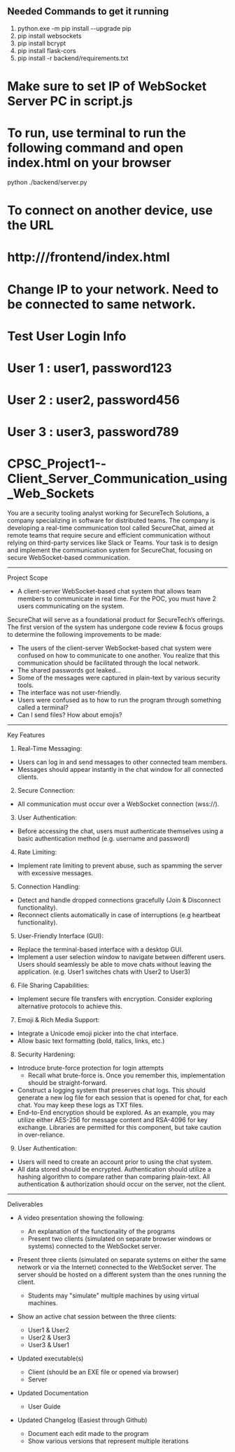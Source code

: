 ## Needed Commands to get it running
1. python.exe -m pip install --upgrade pip 
2. pip install websockets
3. pip install bcrypt
4. pip install flask-cors
5. pip install -r backend/requirements.txt

# Make sure to set IP of WebSocket Server PC in script.js

# To run, use terminal to run the following command and open index.html on your browser 
python ./backend/server.py

# To connect on another device, use the URL
# http://<HOST IP>/frontend/index.html
# Change IP to your network. Need to be connected to same network.

# Test User Login Info
# User 1 : user1, password123
# User 2 : user2, password456
# User 3 : user3, password789

# CPSC_Project1--Client_Server_Communication_using_Web_Sockets

You are a security tooling analyst working for SecureTech Solutions, a company specializing in software for distributed teams. The company is developing a real-time communication tool called SecureChat, aimed at remote teams that require secure and efficient communication without relying on third-party services like Slack or Teams. Your task is to design and implement the communication system for SecureChat, focusing on secure WebSocket-based communication.
 
-----------------------------------------------------------------------------------------
Project Scope

- A client-server WebSocket-based chat system that allows team members to communicate in real time. For the POC, you must have 2 users communicating on the system.

SecureChat will serve as a foundational product for SecureTech’s offerings. The first version of the system has undergone code review & focus groups to determine the following improvements to be made:

- The users of the client-server WebSocket-based chat system were confused on how to communicate to one another. You realize that this communication should be facilitated through the local network.
- The shared passwords got leaked...
- Some of the messages were captured in plain-text by various security tools. 
- The interface was not user-friendly.
- Users were confused as to how to run the program through something called a terminal?
- Can I send files? How about emojis?

-----------------------------------------------------------------------------------------
Key Features
1. Real-Time Messaging:

- Users can log in and send messages to other connected team members.
- Messages should appear instantly in the chat window for all connected clients.

2. Secure Connection:

- All communication must occur over a WebSocket connection (wss://).

3. User Authentication:

- Before accessing the chat, users must authenticate themselves using a basic authentication method (e.g. username and password)

4. Rate Limiting:

- Implement rate limiting to prevent abuse, such as spamming the server with excessive messages.

5. Connection Handling:

- Detect and handle dropped connections gracefully (Join & Disconnect functionality).
- Reconnect clients automatically in case of interruptions (e.g heartbeat functionality).

5. User-Friendly Interface (GUI):
- Replace the terminal-based interface with a desktop GUI.
-  Implement a user selection window to navigate between different users. Users should seamlessly be able to move chats without leaving the application. (e.g. User1 switches chats with User2 to User3)

6. File Sharing Capabilities:
- Implement secure file transfers with encryption. Consider exploring alternative protocols to achieve this.

7. Emoji & Rich Media Support:

- Integrate a Unicode emoji picker into the chat interface.
- Allow basic text formatting (bold, italics, links, etc.)

8. Security Hardening:

- Introduce brute-force protection for login attempts
	- Recall what brute-force is. Once you remember this, implementation should be straight-forward.
- Construct a logging system that preserves chat logs. This should generate a new log file for each session that is opened for chat, for each chat. You may keep these logs as TXT files.
- End-to-End encryption should be explored. As an example, you may utilize either AES-256 for message content and RSA-4096 for key exchange. Libraries are permitted for this component, but take caution in over-reliance.

9. User Authentication: 

- Users will need to create an account prior to using the chat system.
- All data stored should be encrypted. Authentication should utilize a hashing algorithm to compare rather than comparing plain-text. All authentication & authorization should occur on the server, not the client.
 
-----------------------------------------------------------------------------------------
Deliverables
- A video presentation showing the following:
	- An explanation of the functionality of the programs
	- Present two clients (simulated on separate browser windows or systems) connected to the WebSocket server.

- Present three clients (simulated on separate systems on either the same network or via the Internet) connected to the WebSocket server. The server should be hosted on a different system than the ones running the client.
	- Students may "simulate" multiple machines by using virtual machines.

- Show an active chat session between the three clients:
	- User1 & User2
	- User2 & User3
	- User3 & User1

- Updated executable(s)
	- Client (should be an EXE file or opened via browser)
	- Server

- Updated Documentation
	- User Guide

- Updated Changelog (Easiest through Github)
	- Document each edit made to the program
	- Show various versions that represent multiple iterations